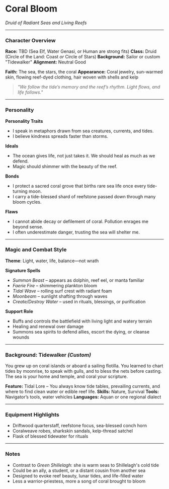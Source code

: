 # Coral Bloom

*Druid of Radiant Seas and Living Reefs*

---

### Character Overview

**Race:** TBD (Sea Elf, Water Genasi, or Human are strong fits)
**Class:** Druid (Circle of the Land: Coast *or* Circle of Stars)
**Background:** Sailor or custom "Tidewalker"
**Alignment:** Neutral Good

**Faith:** The sea, the stars, the coral
**Appearance:** Coral jewelry, sun-warmed skin, flowing reef-dyed clothing,
hair woven with shells and kelp

> *"We follow the tide’s memory and the reef’s rhythm. Light flows, and life follows."*

---

### Personality

**Personality Traits**

* I speak in metaphors drawn from sea creatures, currents, and tides.
* I believe kindness spreads faster than storms.

**Ideals**

* The ocean gives life, not just takes it. We should heal as much as we defend.
* Magic should shimmer with the beauty of the reef.

**Bonds**

* I protect a sacred coral grove that births rare sea life once every
  tide-turning moon.
* I carry a tide-blessed shard of reefstone passed down through many bloom
  cycles.

**Flaws**

* I cannot abide decay or defilement of coral. Pollution enrages me beyond
  sense.
* I often underestimate danger, trusting the sea will shelter me.

---

### Magic and Combat Style

**Theme**: Light, water, life, balance—not wrath

**Signature Spells**

* *Summon Beast* – appears as dolphin, reef eel, or manta familiar
* *Faerie Fire* – shimmering plankton bloom
* *Tidal Wave* – rolling surf crest with radiant foam
* *Moonbeam* – sunlight shafting through waves
* *Create/Destroy Water* – used in rituals, blessings, or purification

**Support Role**

* Buffs and controls the battlefield with living light and watery terrain
* Healing and renewal over damage
* Summons sea spirits to defend allies, escort the dying, or cleanse wounds

---

### Background: Tidewalker *(Custom)*

You grew up on coral islands or aboard a sailing flotilla. You learned to
chart tides by moonrise, to speak with gulls, and to bless the nets before
casting. The sea is your home and temple, and coral your scripture.

**Feature:** Tidal Lore – You always know tide tables, prevailing currents,
and where to find clean water or edible reef life.
**Skills:** Nature, Survival
**Tools:** Navigator’s tools, water vehicles
**Languages:** Aquan or one regional dialect

---

### Equipment Highlights

* Driftwood quarterstaff, reefstone focus, sea-blessed conch horn
* Coralweave robes, sharkskin sandals, kelp-thread satchel
* Flask of blessed tidewater for rituals

---

### Notes

* Contrast to *Green Shillelagh*: she is warm seas to Shillelagh's cold tide
* Could be an ally, a student, or a distant cousin from another sea
* Designed to evoke reef beauty, lunar tides, and life-filled water
* Less a warrior-priestess, more a song of coral brought to bloom

